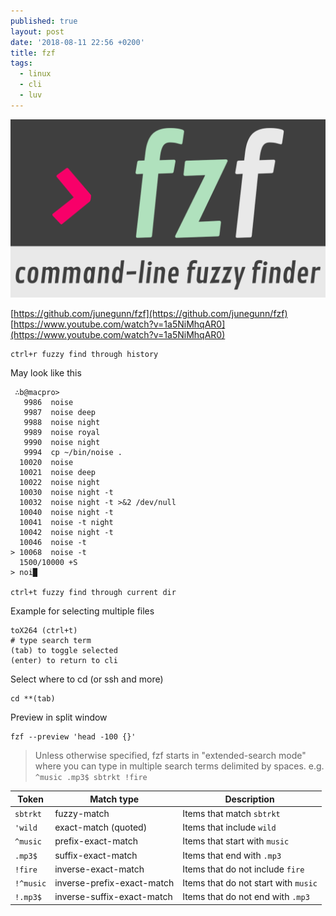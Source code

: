 ```yaml
---
published: true
layout: post
date: '2018-08-11 22:56 +0200'
title: fzf
tags:
  - linux
  - cli
  - luv
---
```

![](https://raw.githubusercontent.com/junegunn/i/master/fzf.png)

[https://github.com/junegunn/fzf](https://github.com/junegunn/fzf)  
[https://www.youtube.com/watch?v=1a5NiMhqAR0](https://www.youtube.com/watch?v=1a5NiMhqAR0)

    ctrl+r fuzzy find through history
    
May look like this

     ∴b@macpro> 
       9986  noise                       
       9987  noise deep                  
       9988  noise night                 
       9989  noise royal                 
       9990  noise night                 
       9994  cp ~/bin/noise .            
      10020  noise                       
      10021  noise deep                  
      10022  noise night                 
      10030  noise night -t              
      10032  noise night -t >&2 /dev/null
      10040  noise night -t              
      10041  noise -t night              
      10042  noise night -t              
      10046  noise -t                    
    > 10068  noise -t                    
      1500/10000 +S                      
    > noi█ 

    ctrl+t fuzzy find through current dir
    
Example for selecting multiple files

    toX264 (ctrl+t)
    # type search term
    (tab) to toggle selected
    (enter) to return to cli

Select where to cd (or ssh and more)

    cd **(tab)

Preview in split window

    fzf --preview 'head -100 {}'
    
> Unless otherwise specified, fzf starts in "extended-search mode" where you can
type in multiple search terms delimited by spaces. e.g. `^music .mp3$ sbtrkt
!fire`

| Token     | Match type                 | Description                          |
| --------- | -------------------------- | ------------------------------------ |
| `sbtrkt`  | fuzzy-match                | Items that match `sbtrkt`            |
| `'wild`   | exact-match (quoted)       | Items that include `wild`            |
| `^music`  | prefix-exact-match         | Items that start with `music`        |
| `.mp3$`   | suffix-exact-match         | Items that end with `.mp3`           |
| `!fire`   | inverse-exact-match        | Items that do not include `fire`     |
| `!^music` | inverse-prefix-exact-match | Items that do not start with `music` |
| `!.mp3$`  | inverse-suffix-exact-match | Items that do not end with `.mp3`    |
